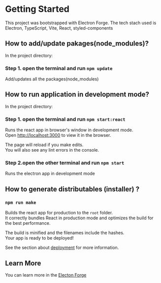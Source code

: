 # Getting Started

This project was bootstrapped with Electron Forge.
The tech stach used is Electron, TypeScript, Vite, React, styled-components

## How to add/update pakages(node_modules)?

In the project directory:

### Step 1. open the terminal and run `npm update`

Add/updates all the packages(node_modules)

## How to run application in development mode?

In the project directory:

### Step 1. open the terminal and run `npm start:react`

Runs the react app in browser's window in development mode.\
Open [http://localhost:3000](http://localhost:3000) to view it in the browser.

The page will reload if you make edits.\
You will also see any lint errors in the console.

### Step 2.open the other terminal and run `npm start`

Runs the electron app in development mode

## How to generate distributables (installer) ?

### `npm run make`

Builds the react app for production to the `root` folder.\
It correctly bundles React in production mode and optimizes the build for the best performance.

The build is minified and the filenames include the hashes.\
Your app is ready to be deployed!

See the section about [deployment](https://facebook.github.io/create-react-app/docs/deployment) for more information.

## Learn More

You can learn more in the [Electon Forge](https://www.electronforge.io/)
